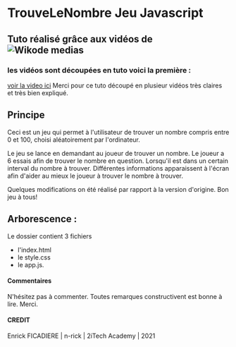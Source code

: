 # TrouveLeNombre Jeu Javascript

## Tuto réalisé grâce aux vidéos de ![Wikode medias](https://yt3.ggpht.com/ytc/AKedOLSztV7YapbgUO2bWelu_ZB6yRnYxnaNOQKkxtZx=s176-c-k-c0x00ffffff-no-rj)

### les vidéos sont découpées en tuto voici la première : 
[voir la video ici](https://youtu.be/PbTVCaSVYsI)
Merci pour ce tuto découpé en plusieur vidéos très claires et très bien expliqué.

## Principe
Ceci est un jeu qui permet à l'utilisateur de trouver un nombre compris entre 0 et 100, choisi aléatoirement par l'ordinateur.

Le jeu se lance en demandant au joueur de trouver un nombre. Le joueur a 6 essais afin de trouver le nombre en question.
Lorsqu'il est dans un certain interval du nombre à trouver. Différentes informations apparaissent à l'écran afin d'aider au mieux le joueur à trouver le nombre à trouver.

Quelques modifications on été réalisé par rapport à la version d'origine.
Bon jeu à tous!

## Arborescence : 
Le dossier contient 3 fichiers 
- l'index.html
- le style.css
- le app.js.

#### Commentaires
N'hésitez pas à commenter. Toutes remarques constructivent est bonne à lire.
Merci.
#### CREDIT
Enrick FICADIERE | n-rick | 2iTech Academy | 2021
